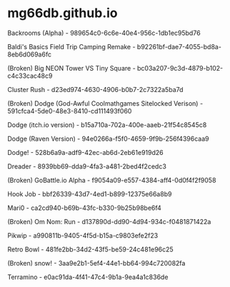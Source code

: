 # mg66db.github.io

Backrooms (Alpha) - 989654c0-6c6e-40e4-956c-1db1ec95bd76

Baldi's Basics Field Trip Camping Remake - b92261bf-dae7-4055-bd8a-8eb6d069a6fc

(Broken) Big NEON Tower VS Tiny Square - bc03a207-9c3d-4879-b102-c4c33cac48c9

Cluster Rush - d23ed974-4630-4906-b0b7-2c7322a5ba7d

(Broken) Dodge (God-Awful Coolmathgames Sitelocked Verison) - 591cfca4-5de0-48e3-8410-cd111493f060 

Dodge (itch.io version) - b15a710a-702a-400e-aaeb-21f54c8545c8

Dodge (Raven Version) - 94e0266a-f5f0-4659-9f9b-256f4396caa9

Dodge! - 528b6a9a-adf9-42ec-ab6d-2eb61e919d26

Dreader - 8939bb69-dda9-4fa3-a481-2bed4f2cedc3

(Broken) GoBattle.io Alpha - f9054a09-e557-4384-aff4-0d0f4f2f9058

Hook Job - bbf26339-43d7-4ed1-b899-12375e66a8b9 

Mari0 - ca2cd940-b69b-43fc-b330-9b25b98be6f4

(Broken) Om Nom: Run - d137890d-dd90-4d94-934c-f0481871422a

Pikwip - a990811b-9405-4f5d-b15a-c9803efe2f23

Retro Bowl - 481fe2bb-34d2-43f5-be59-24c481e96c25

(Broken) snow! - 3aa9e2b1-5ef4-44e1-bb64-994c720082fa

Terramino - e0ac91da-4f41-47c4-9b1a-9ea4a1c836de
